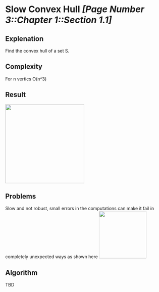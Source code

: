 # Slow Convex Hull *[Page Number 3::Chapter 1::Section 1.1]*

## Explenation
Find the convex hull of a set S.

## Complexity
For n vertics O(n^3)

## Result
<img src="https://i.imgur.com/i18lsgZ.png" width="250">

## Problems
Slow and not robust, small errors in the computations can make it fail in completely unexpected ways as shown here
<img src="https://i.imgur.com/5BpsXDA.jpg" width="150">

## Algorithm
TBD

